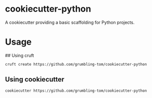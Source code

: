 # cookiecutter-python

A cookiecutter providing a basic scaffolding for Python projects.

# Usage

## Using cruft

```bash
cruft create https://github.com/grumbling-tom/cookiecutter-python
```

## Using cookiecutter

```bash
cookiecutter https://github.com/grumbling-tom/cookiecutter-python
```
